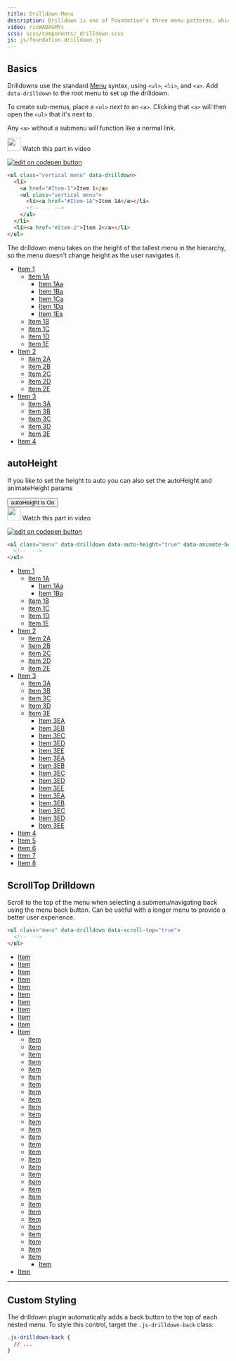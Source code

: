 ```yaml
---
title: Drilldown Menu
description: Drilldown is one of Foundation's three menu patterns, which converts a series of nested lists into a vertical drilldown menu.
video: risWADXGMYs
scss: scss/components/_drilldown.scss
js: js/foundation.drilldown.js
---
```


## Basics

Drilldowns use the standard [Menu](menu.html#nested-style) syntax, using `<ul>`, `<li>`, and `<a>`. Add `data-drilldown` to the root menu to set up the drilldown.

To create sub-menus, place a `<ul>` *next to* an `<a>`. Clicking that `<a>` will then open the `<ul>` that it's next to.

Any `<a>` without a submenu will function like a normal link.

<div class="docs-video-codepen-container">
  <a class="" data-open-video="12:00"><img src="https://www.elastic.co/static/images/svg/video-play-btn.svg" class="video-icon" height="30" width="30" alt=""> Watch this part in video</a>

  <a class="codepen-logo-link" href="https://codepen.io/IamManchanda/pen/JNZodd?editors=1000" target="_blank"><img src="{{root}}assets/img/logos/cp1.svg" class="" height="" width="" alt="edit on codepen button"></a>
</div>

```html
<ul class="vertical menu" data-drilldown>
  <li>
    <a href="#Item-1">Item 1</a>
    <ul class="vertical menu">
      <li><a href="#Item-1A">Item 1A</a></li>
      <!-- ... -->
    </ul>
  </li>
  <li><a href="#Item-2">Item 2</a></li>
</ul>
```

<div class="primary callout">
  <p>The drilldown menu takes on the height of the tallest menu in the hierarchy, so the menu doesn't change height as the user navigates it.</p>
</div>

<ul class="menu" data-drilldown style="max-width: 250px" id="m1">
  <li>
    <a href="#">Item 1</a>
    <ul class="menu">
      <li>
        <a href="#">Item 1A</a>
        <ul class="menu">
          <li><a href="#Item-1Aa">Item 1Aa</a></li>
          <li><a href="#Item-1Ba">Item 1Ba</a></li>
          <li><a href="#Item-1Ca">Item 1Ca</a></li>
          <li><a href="#Item-1Da">Item 1Da</a></li>
          <li><a href="#Item-1Ea">Item 1Ea</a></li>
        </ul>
      </li>
      <li><a href="#Item-1B">Item 1B</a></li>
      <li><a href="#Item-1C">Item 1C</a></li>
      <li><a href="#Item-1D">Item 1D</a></li>
      <li><a href="#Item-1E">Item 1E</a></li>
    </ul>
  </li>
  <li>
    <a href="#">Item 2</a>
    <ul class="menu">
      <li><a href="#Item-2A">Item 2A</a></li>
      <li><a href="#Item-2B">Item 2B</a></li>
      <li><a href="#Item-2C">Item 2C</a></li>
      <li><a href="#Item-2D">Item 2D</a></li>
      <li><a href="#Item-2E">Item 2E</a></li>
    </ul>
  </li>
  <li>
    <a href="#">Item 3</a>
    <ul class="menu">
      <li><a href="#Item-3A">Item 3A</a></li>
      <li><a href="#Item-3B">Item 3B</a></li>
      <li><a href="#Item-3C">Item 3C</a></li>
      <li><a href="#Item-3D">Item 3D</a></li>
      <li><a href="#Item-3E">Item 3E</a></li>
    </ul>
  </li>
  <li><a href="#Item-4"> Item 4</a></li>
</ul>

## autoHeight

<div class="secondary callout">
  <p>If you like to set the height to auto you can also set the autoHeight and animateHeight params</p>
  <button class="button expanded" onclick="$('#m3').foundation('destroy');if($('#m3').data('autoHeight')){$('#m3').data('autoHeight',false);$(this).html('autoHeight is Off');}else{$('#m3').data('autoHeight',true);$(this).html('autoHeight is On');}new Foundation.Drilldown($('#m3'));return false;">autoHeight is On</button>
</div>

<div class="docs-video-codepen-container">
  <a class="" data-open-video="12:00"><img src="https://www.elastic.co/static/images/svg/video-play-btn.svg" class="video-icon" height="30" width="30" alt=""> Watch this part in video</a>

  <a class="codepen-logo-link" href="https://codepen.io/IamManchanda/pen/mmKyrw?editors=1000" target="_blank"><img src="{{root}}assets/img/logos/cp1.svg" class="" height="" width="" alt="edit on codepen button"></a>
</div>

```html 
<ul class="menu" data-drilldown data-auto-height="true" data-animate-height="true">
  <!--  -->
</ul>
```

<ul class="menu" data-drilldown data-auto-height="true" data-animate-height="true" style="max-width: 250px" id="m3">
  <li>
    <a href="#">Item 1</a>
    <ul class="menu">
      <li>
        <a href="#">Item 1A</a>
        <ul class="menu">
          <li><a href="#Item-1Aa">Item 1Aa</a></li>
          <li><a href="#Item-1Ba">Item 1Ba</a></li>
        </ul>
      </li>
      <li><a href="#Item-1B">Item 1B</a></li>
      <li><a href="#Item-1C">Item 1C</a></li>
      <li><a href="#Item-1D">Item 1D</a></li>
      <li><a href="#Item-1E">Item 1E</a></li>
    </ul>
  </li>
  <li>
    <a href="#">Item 2</a>
    <ul class="menu">
      <li><a href="#Item-2A">Item 2A</a></li>
      <li><a href="#Item-2B">Item 2B</a></li>
      <li><a href="#Item-2C">Item 2C</a></li>
      <li><a href="#Item-2D">Item 2D</a></li>
      <li><a href="#Item-2E">Item 2E</a></li>
    </ul>
  </li>
  <li>
    <a href="#">Item 3</a>
    <ul class="menu">
      <li><a href="#Item-3A">Item 3A</a></li>
      <li><a href="#Item-3B">Item 3B</a></li>
      <li><a href="#Item-3C">Item 3C</a></li>
      <li><a href="#Item-3D">Item 3D</a></li>
      <li>
        <a href="#Item-3E">Item 3E</a>
        <ul class="menu">
          <li><a href="#Item-3EA">Item 3EA</a></li>
          <li><a href="#Item-3EB">Item 3EB</a></li>
          <li><a href="#Item-3EC">Item 3EC</a></li>
          <li><a href="#Item-3ED">Item 3ED</a></li>
          <li><a href="#Item-3EE">Item 3EE</a></li>
          <li><a href="#Item-3EA">Item 3EA</a></li>
          <li><a href="#Item-3EB">Item 3EB</a></li>
          <li><a href="#Item-3EC">Item 3EC</a></li>
          <li><a href="#Item-3ED">Item 3ED</a></li>
          <li><a href="#Item-3EE">Item 3EE</a></li>
          <li><a href="#Item-3EA">Item 3EA</a></li>
          <li><a href="#Item-3EB">Item 3EB</a></li>
          <li><a href="#Item-3EC">Item 3EC</a></li>
          <li><a href="#Item-3ED">Item 3ED</a></li>
          <li><a href="#Item-3EE">Item 3EE</a></li>
        </ul>
      </li>
    </ul>
  </li>
  <li><a href="#Item-4"> Item 4</a></li>
  <li><a href="#Item-5"> Item 5</a></li>
  <li><a href="#Item-6"> Item 6</a></li>
  <li><a href="#Item-7"> Item 7</a></li>
  <li><a href="#Item-8"> Item 8</a></li>
</ul>

## ScrollTop Drilldown

<div class="callout">Scroll to the top of the menu when selecting a submenu/navigating back using the menu back button. Can be useful with a longer menu to provide a better user experience.</div>

```html 
<ul class="menu" data-drilldown data-scroll-top="true">
  <!--  -->
</ul>
```

<ul class="menu" data-drilldown data-scroll-top="true" data-auto-height="true" data-animate-height="true" style="max-width: 250px" id="m2">
  <li><a href="#">Item</a></li>
  <li><a href="#">Item</a></li>
  <li><a href="#">Item</a></li>
  <li><a href="#">Item</a></li>
  <li><a href="#">Item</a></li>
  <li><a href="#">Item</a></li>
  <li><a href="#">Item</a></li>
  <li><a href="#">Item</a></li>
  <li><a href="#">Item</a></li>
  <li><a href="#">Item</a></li>
  <li> <a href="#">Item</a>
    <ul class="vertical menu">
      <li><a href="#">Item</a></li>
      <li><a href="#">Item</a></li>
      <li><a href="#">Item</a></li>
      <li><a href="#">Item</a></li>
      <li><a href="#">Item</a></li>
      <li><a href="#">Item</a></li>
      <li><a href="#">Item</a></li>
      <li><a href="#">Item</a></li>
      <li><a href="#">Item</a></li>
      <li><a href="#">Item</a></li>
      <li><a href="#">Item</a></li>
      <li><a href="#">Item</a></li>
      <li><a href="#">Item</a></li>
      <li><a href="#">Item</a></li>
      <li><a href="#">Item</a></li>
      <li><a href="#">Item</a></li>
      <li><a href="#">Item</a></li>
      <li><a href="#">Item</a></li>
      <li><a href="#">Item</a></li>
      <li><a href="#">Item</a></li>
      <li><a href="#">Item</a></li>
      <li><a href="#">Item</a></li>
      <li><a href="#">Item</a></li>
      <li><a href="#">Item</a></li>
      <li><a href="#">Item</a></li>
      <li><a href="#">Item</a></li>
      <li><a href="#">Item</a></li>
      <li><a href="#">Item</a></li>
      <li><a href="#">Item</a></li>
      <li> <a href="#">Item</a>
        <ul class="vertical menu">
          <li><a href="#">Item</a></li>
        </ul>
      </li>
    </ul>
  </li>
  <li><a href="#">Item</a></li>
</ul>

---

## Custom Styling

The drilldown plugin automatically adds a back button to the top of each nested menu. To style this control, target the `.js-drilldown-back` class:

```css
.js-drilldown-back {
  // ...
}
```
